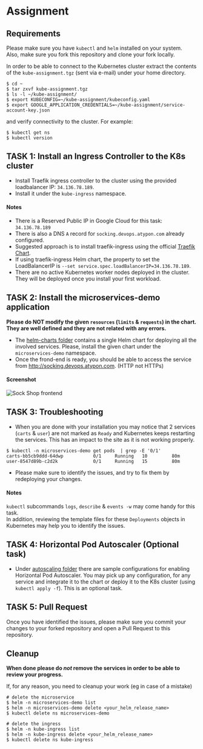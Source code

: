 # Assignment

## Requirements

Please make sure you have `kubectl` and `helm` installed on your system.  
Also, make sure you fork this repository and clone your fork locally.

In order to be able to connect to the Kubernetes cluster extract the contents of the `kube-assignment.tgz` (sent via e-mail) under your home directory.
```
$ cd ~
$ tar zxvf kube-assignment.tgz
$ ls -l ~/kube-assignment/
$ export KUBECONFIG=~/kube-assignment/kubeconfig.yaml
$ export GOOGLE_APPLICATION_CREDENTIALS=~/kube-assignment/service-account-key.json
```

and verify connectivity to the cluster. For example:
```
$ kubectl get ns
$ kubectl version
```


## TASK 1: Install an Ingress Controller to the K8s cluster

* Install Traefik ingress controller to the cluster using the provided loadbalancer IP: `34.136.78.189`.
* Install it under the `kube-ingress` namespace.

#### Notes

* There is a Reserved Public IP in Google Cloud for this task: `34.136.78.189` 
* There is also a DNS `A` record for `socking.devops.atypon.com` already configured.
* Suggested approach is to install traefik-ingress using the official [Traefik Chart](https://github.com/traefik/traefik-helm-chart/tree/master/traefik).
* If using traefik-ingress Helm chart, the property to set the LoadBalancerIP is `--set service.spec.loadBalancerIP=34.136.78.189`.
* There are no active Kubernetes worker nodes deployed in the cluster. They will be deployed once you install your first workload.

## TASK 2: Install the microservices-demo application

**Please do NOT modify the given `resources` (`limits` & `requests`) in the chart.**  
**They are well defined and they are not related with any errors.**

* The [helm-charts folder](./deploy/kubernetes/helm-chart/) contains a single Helm chart for deploying all the involved services. Please, install the given chart under the `microservices-demo` namespace.
* Once the frond-end is ready, you should be able to access the service from http://socking.devops.atypon.com. (HTTP not HTTPs)

#### Screenshot
![Sock Shop frontend](/assets/sockshop-frontend.png?raw=true "Sock Shop frontend")

## TASK 3: Troubleshooting

* When you are done with your installation you may notice that 2 services (`carts` & `user`) are not marked as `Ready` and Kubernetes keeps restarting the services. This has an impact to the site as it is not working properly.
```
$ kubectl -n microservices-demo get pods  | grep -E '0/1'
carts-bb5cb9ddd-64dwp           0/1     Running   10         80m
user-8547d89b-c2d2k             0/1     Running   15         80m
```

* Please make sure to identify the issues, and try to fix them by redeploying your changes.

#### Notes

`kubectl` subcommands `logs`, `describe` & `events -w` may come handy for this task.  
In addition, reviewing the template files for these `Deployments` objects in Kubernetes may help you to identify the issues.

## TASK 4: Horizontal Pod Autoscaler (Optional task)

* Under [autoscaling folder](./deploy/kubernetes/autoscaling/) there are sample configurations for enabling Horizontal Pod Autoscaler. You may pick up any configuration, for any service and integrate it to the chart or deploy it to the K8s cluster (using `kubectl apply -f`). This is an optional task.

## TASK 5: Pull Request

Once you have identified the issues, please make sure you commit your changes to your forked repository and open a Pull Request to this repository.

## Cleanup

**When done please do *not* remove the services in order to be able to review your progress.**

If, for any reason, you need to cleanup your work (eg in case of a mistake)
```
# delete the microservice
$ helm -n microservices-demo list
$ helm -n microservices-demo delete <your_helm_release_name>
$ kubectl delete ns microservices-demo

# delete the ingress
$ helm -n kube-ingress list
$ helm -n kube-ingress delete <your_helm_release_name>
$ kubectl delete ns kube-ingress
```

